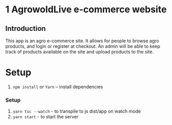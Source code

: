 # 1 AgrowoldLive e-commerce website

## Introduction

This app is an agro e-commerce site.
It allows for people to browse agro products, and login or register at checkout.
An admin will be able to keep track of products available on the site and upload products to the site.

# Setup

1. `npm install` or `Yarn` – install dependencies

### Setup

1. `yarn tsc --watch` - to transpile to js dist/app on watch mode
2. `yarn start` - to start the server

